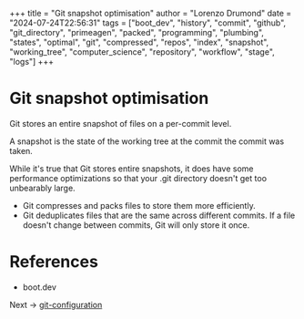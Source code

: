 +++
title = "Git snapshot optimisation"
author = "Lorenzo Drumond"
date = "2024-07-24T22:56:31"
tags = ["boot_dev",  "history",  "commit",  "github",  "git_directory",  "primeagen",  "packed",  "programming",  "plumbing",  "states",  "optimal",  "git",  "compressed",  "repos",  "index",  "snapshot",  "working_tree",  "computer_science",  "repository",  "workflow",  "stage",  "logs"]
+++


# Git snapshot optimisation

Git stores an entire snapshot of files on a per-commit level.

A snapshot is the state of the working tree at the commit the commit was taken.

While it's true that Git stores entire snapshots, it does have some performance optimizations so that your .git directory doesn't get too unbearably large.

- Git compresses and packs files to store them more efficiently.
- Git deduplicates files that are the same across different commits. If a file doesn't change between commits, Git will only store it once.


# References

- boot.dev

Next -> [git-configuration](/wiki/git-configuration/)
